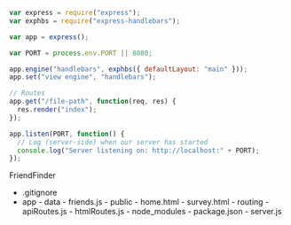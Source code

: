 <!-- TITLE: node.js Server With Express -->


```javascript
var express = require("express");
var exphbs = require("express-handlebars");

var app = express();

var PORT = process.env.PORT || 8080;

app.engine("handlebars", exphbs({ defaultLayout: "main" }));
app.set("view engine", "handlebars");

// Routes
app.get("/file-path", function(req, res) {
  res.render("index");
});

app.listen(PORT, function() {
  // Log (server-side) when our server has started
  console.log("Server listening on: http://localhost:" + PORT);
});
```

FriendFinder
- .gitignore
- app
				- data
						- friends.js
				- public
						- home.html
						- survey.html
				- routing
						- apiRoutes.js
						- htmlRoutes.js
				- node_modules
				- package.json
				- server.js

